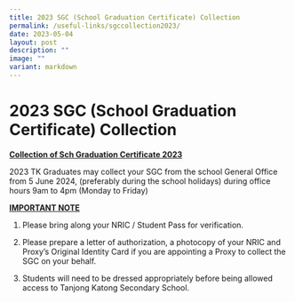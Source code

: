 ```yaml
---
title: 2023 SGC (School Graduation Certificate) Collection
permalink: /useful-links/sgccollection2023/
date: 2023-05-04
layout: post
description: ""
image: ""
variant: markdown
---
```

# 2023 SGC (School Graduation Certificate) Collection

<b><u>Collection of Sch Graduation Certificate 2023</u></b>

2023 TK Graduates may collect your SGC from the school General Office from 5 June 2024, (preferably during the school holidays) during office hours 9am to 4pm (Monday to Friday)

<b><u>IMPORTANT NOTE</u></b>

1) Please bring along your NRIC / Student Pass for verification.

2) Please prepare a letter of authorization, a photocopy of your NRIC and Proxy’s Original Identity Card if you are appointing a Proxy to collect the SGC on your behalf.

3) Students will need to be dressed appropriately before being allowed access to Tanjong Katong Secondary School.